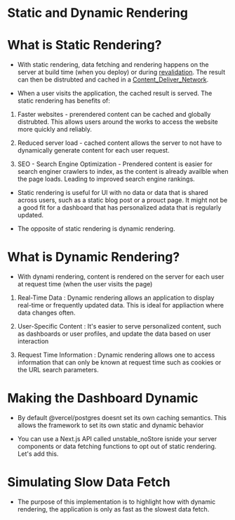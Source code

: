 # Static and Dynamic Rendering

# What is Static Rendering?

- With static rendering, data fetching and rendering happens on the server at build time (when you deploy) or during [revalidation](https://nextjs.org/docs/app/building-your-application/data-fetching/fetching-caching-and-revalidating#revalidating-data). The result can then be distrubted and cached in a [Content_Deliver_Network](https://nextjs.org/docs/app/building-your-application/rendering/server-components#static-rendering-default).

- When a user visits the application, the cached result is served. The static rendering has benefits of:

1. Faster websites - prerendered content can be cached and globally distrubted. This allows users around the works to access the website more quickly and reliably.

2. Reduced server load - cached content allows the server to not have to dynamically generate content for each user request.

3. SEO - Search Engine Optimization - Prendered content is easier for search enginer crawlers to index, as the content is already availble when the page loads. Leading to improved search engine rankings.

- Static rendering is useful for UI with no data or data that is shared across users, such as a static blog post or a prouct page. It might not be a good fit for a dashboard that has personalized adata that is regularly updated.

- The opposite of static rendering is dynamic rendering.

# What is Dynamic Rendering?

- With dynami rendering, content is rendered on the server for each user at request time (when the user visits the page)

1. Real-Time Data : Dynamic rendering allows an application to display real-time or frequently updated data. This is ideal for appliaction where data changes often.

2. User-Specific Content : It's easier to serve personalized content, such as dashboards or user profiles, and update the data based on user interaction

3. Request Time Information : Dynamic rendering allows one to access information that can only be known at request time such as cookies or the URL search parameters.

# Making the Dashboard Dynamic

- By default @vercel/postgres doesnt set its own caching semantics. This allows the framework to set its own static and dynamic behavior

- You can use a Next.js API called unstable_noStore isnide your server components or data fetching functions to opt out of static rendering. Let's add this.

# Simulating Slow Data Fetch

- The purpose of this implementation is to highlight how with dynamic rendering, the application is only as fast as the slowest data fetch.